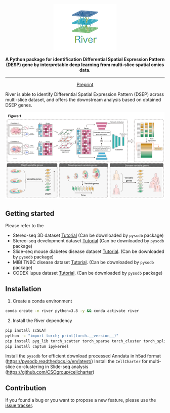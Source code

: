 <div align="center">
<img src="https://github.com/C0nc/River/blob/main/figure/logo.png" width="200px">

**A Python package for identification Differential Spatial Expression Pattern (DESP) gene by interpretable deep learning from multi-slice spatial omics data.**

---

<p align="center">
  <a href="https://doi.org/10.1101/2024.05.30.596656" target="_blank">Preprint</a>
</p>

</div>

River is able to identify Differential Spatial Expression Pattern (DSEP) across multi-slice dataset, and offers the downstream analysis based on obtained DSEP genes.
</p>
<p align="center">
  <img src="https://github.com/C0nc/River/blob/main/figure/pipeline.png" width="800px">
</p>

## Getting started


Please refer to the  
- Stereo-seq 3D dataset [Tutorial][link-tutorial_2] (Can be downloaded by `pysodb` package) 
- Stereo-seq development dataset [Tutorial][link-tutorial_3] (Can be downloaded by `pysodb` package)
- Slide-seq mouse diabetes disease dataset [Tutorial][link-tutorial_4]. (Can be downloaded by `pysodb` package)
- MIBI TNBC disease dataset [Tutorial][link-tutorial_5]. (Can be downloaded by `pysodb` package)
- CODEX lupus dataset [Tutorial][link-tutorial_6]. (Can be downloaded by `pysodb` package)

## Installation

1. Create a conda environment
```bash
conda create -n river python=3.8 -y && conda activate river

```
2. Install the River dependency
```bash
pip install scSLAT
python -c "import torch; print(torch.__version__)"
pip install pyg_lib torch_scatter torch_sparse torch_cluster torch_spline_conv -f https://data.pyg.org/whl/torch-2.0.0+cu117.html  # replace torch and CUDA version to yours
pip install captum ipykernel 
```

Install the `pysodb` for efficient download processed Anndata in h5ad format (https://pysodb.readthedocs.io/en/latest/) 
Install the `CellCharter` for multi-slice co-clustering in Slide-seq analysis (https://github.com/CSOgroup/cellcharter)
## Contribution

If you found a bug or you want to propose a new feature, please use the [issue tracker][issue-tracker].

[issue-tracker]: https://github.com/C0nc/River/issues
[link-docs]: https://cellcharter.readthedocs.io
[link-api]: https://cellcharter.readthedocs.io/en/latest/api.html
[link-tutorial_1]: https://github.com/C0nc/River/blob/main/figure2.ipynb
[link-tutorial_2]: https://github.com/C0nc/River/blob/main/figure3.ipynb
[link-tutorial_3]: https://github.com/C0nc/River/blob/main/figure4.ipynb
[link-tutorial_4]: https://github.com/C0nc/River/blob/main/figure5.ipynb
[link-tutorial_5]: https://github.com/C0nc/River/blob/main/figure6.ipynb
[link-tutorial_6]: https://github.com/C0nc/River/blob/main/figure7.ipynb

